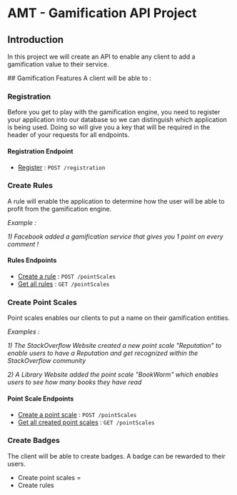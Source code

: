 # AMT - Gamification API Project

## Introduction
In this project we will create an API to enable any client to add a gamification value to their service. 

## Gamification Features
A client will be able to : 

### Registration
Before you get to play with the gamification engine, you need to register your application into our database so we can distinguish which application is being used. Doing so will give you a key that will be required in the header of your requests for all endpoints.

#### Registration Endpoint

* [Register](docs/register.md) : `POST /registration`

### Create Rules
A rule will enable the application to determine how the user will be able to profit from the gamification engine.

*Example :*

*1) Facebook added a gamification service that gives you 1 point on every comment !*

#### Rules Endpoints

* [Create a rule](docs/pointScale.md) : `POST /pointScales`
* [Get all rules](docs/pointScale.md) : `GET /pointScales`


### Create Point Scales
Point scales enables our clients to put a name on their gamification entities.

*Examples :*

*1) The StackOverflow Website created a new point scale "Reputation" to enable users to have a Reputation and get recognized within the StackOverflow community*

*2) A Library Website added the point scale "BookWorm" which enables users to see how many books they have read*

#### Point Scale Endpoints

* [Create a point scale](docs/pointScale.md) : `POST /pointScales`
* [Get all created point scales](docs/pointScale.md) : `GET /pointScales`

### Create Badges 

The client will be able to create badges. A badge can be rewarded to their users.

* Create point scales = 
* Create rules